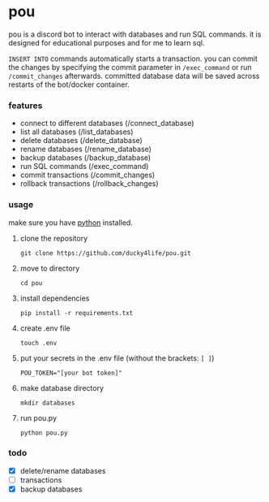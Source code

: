 # pou

pou is a discord bot to interact with databases and run SQL commands. it is designed for educational purposes and for me to learn sql.

`INSERT INTO` commands automatically starts a transaction. you can commit the changes by specifying the commit parameter in `/exec_command` or run `/commit_changes` afterwards. committed database data will be saved across restarts of the bot/docker container.

### features

- connect to different databases (/connect_database)
- list all databases (/list_databases)
- delete databases (/delete_database)
- rename databases (/rename_database)
- backup databases (/backup_database)
- run SQL commands (/exec_command)
- commit transactions (/commit_changes)
- rollback transactions (/rollback_changes)

### usage

make sure you have [python](https://www.python.org/downloads/) installed.

1. clone the repository
   ```
   git clone https://github.com/ducky4life/pou.git
   ```
2. move to directory
   ```
   cd pou
   ```
3. install dependencies
   ```
   pip install -r requirements.txt
   ```
4. create .env file
   ```
   touch .env
   ```
5. put your secrets in the .env file (without the brackets: `[ ]`)
   ```
   POU_TOKEN="[your bot token]"
   ```
6. make database directory
   ```
   mkdir databases
   ```
7. run pou.py
   ```
   python pou.py
   ```

### todo

- [x] delete/rename databases
- [ ] transactions
- [x] backup databases